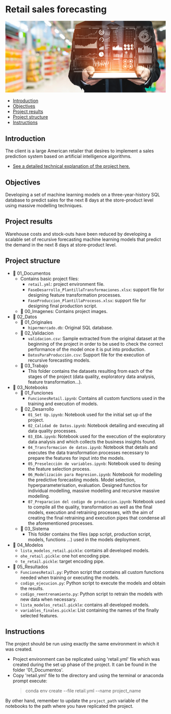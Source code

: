 # Retail sales forecasting

![Esta es una imagen](/01_Documentos/00_Imagenes/featured.png)

- [Introduction](#introduction)
- [Objectives](#objectives)
- [Project results](#project-results)
- [Project structure](#project-structure)
- [Instructions](#instructions)

## Introduction <a name="introduction"></a>
The client is a large American retailer that desires to implement a sales prediction system based on artificial intelligence algorithms.

- [See a detailed technical explanation of the project here.](https://pedrocorma.github.io/project/0forecasting/)

## Objectives <a name="objectives"></a>
Developing a set of machine learning models on a three-year-history SQL database to predict sales for the next 8 days at the store-product level using massive modelling techniques.

## Project results  <a name="project-results"></a>
Warehouse costs and stock-outs have been reduced by developing a scalable set of recursive forecasting machine learning models that predict the demand in the next 8 days at store-product level.

## Project structure <a name="project-structure"></a>
- :file_folder: 01_Documentos
  - Contains basic project files:
    - `retail.yml`: project environment file.
    - `FaseDesarrollo_PlantillaTransformaciones.xlsx`: support file for designing feature transformation processes.
    - `FaseProduccion_PlantillaProcesos.xlsx`: support file for designing final production script.
  - :file_folder: 00_Imagenes: Contains project images.
- :file_folder: 02_Datos
  - :file_folder: 01_Originales
    - `hipermercado.db`: Original SQL database.
  - :file_folder: 02_Validacion
    - `validacion.csv`: Sample extracted from the original dataset at the beginning of the project in order to be used to check the correct performance of the model once it is put into production.
    - `DatosParaProducción.csv`: Support file for the execution of recursive forecasting models.
  - :file_folder: 03_Trabajo
    - This folder contains the datasets resulting from each of the stages of the project (data quality, exploratory data analysis, feature transformation...).
- :file_folder: 03_Notebooks
  - :file_folder: 01_Funciones
    - `FuncionesRetail.ipynb`: Contains all custom functions used in the training and execution of models.
  - :file_folder: 02_Desarrollo
    - `01_Set Up.ipynb`: Notebook used for the initial set up of the project.
    - `02_Calidad de Datos.ipynb`: Notebook detailing and executing all data quality processes.
    - `03_EDA.ipynb`: Notebook used for the execution of the exploratory data analysis and which collects the business insights found.
    - `04_Transformacion de datos.ipynb`: Notebook that details and executes the data transformation processes necessary to prepare the features for input into the models.
    - `05_Preselección de variables.ipynb`: Notebook used to desing the feature selection process.
    - `06_Modelización para Regresion.ipynb`: Notebook for modelling the predictive forecasting models. Model selection, hyperparameterisation, evaluation. Designed functios for individual modelling, massive modelling and recursive massive modelling.
    - `07_Preparacion del codigo de produccion.ipynb`: Notebook used to compile all the quality, transformation as well as the final models, execution and retraining processes, with the aim of creating the final retraining and execution pipes that condense all the aforementioned processes.
  - :file_folder: 03_Sistema
    - This folder contains the files (app script, production script, models, functions ...) used in the models deployment.
- :file_folder: 04_Modelos
  - `lista_modelos_retail.pickle`: contains all developed models.
  - `ohe_retail.pickle`: one hot encoding pipe.
  - `te_retail.pickle`: target encoding pipe.
- :file_folder: 05_Resultados
  - `FuncionesRetail.py`: Python script that contains all custom functions needed when training or executing the models.
  - `codigo_ejecucion.py`: Python script to execute the models and obtain the results.
  - `codigo_reentrenamiento.py`: Python script to retrain the models with new data when necessary.
  - `lista_modelos_retail.pickle`: contains all developed models.
  - `variables_finales.pickle`: List containing the names of the finally selected features.

## Instructions  <a name="instructions"></a>
The project should be run using exactly the same environment in which it was created.

- Project environment can be replicated using 'retail.yml' file which was created during the set up phase of the project. It can be found in the folder '01_Documentos'.
- Copy 'retail.yml' file to the directory and using the terminal or anaconda prompt execute:
    > conda env create --file retail.yml --name project_name

By other hand, remember to update the `project_path` variable of the notebooks to the path where you have replicated the project.

